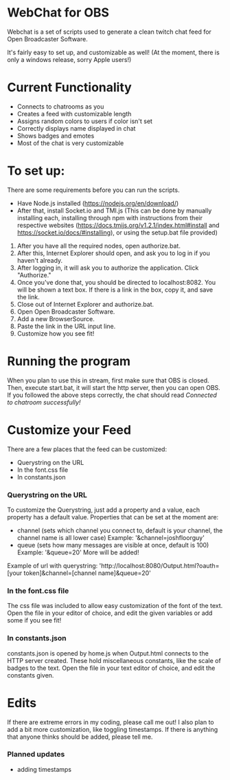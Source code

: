 # WebChat for OBS
Webchat is a set of scripts used to generate a clean twitch chat feed for Open Broadcaster Software.

It's fairly easy to set up, and customizable as well! (At the moment, there is only a windows release, sorry Apple users!)

# Current Functionality
* Connects to chatrooms as you
* Creates a feed with customizable length
* Assigns random colors to users if color isn't set
* Correctly displays name displayed in chat
* Shows badges and emotes
* Most of the chat is very customizable

# To set up:
There are some requirements before you can run the scripts.
* Have Node.js installed (https://nodejs.org/en/download/)
* After that, install Socket.io and TMI.js (This can be done by manually installing each, installing through npm with instructions from their respective websites (https://docs.tmijs.org/v1.2.1/index.html#install and https://socket.io/docs/#installing), or using the setup.bat file provided)

1. After you have all the required nodes, open authorize.bat.
2. After this, Internet Explorer should open, and ask you to log in if you haven't already.
3. After logging in, it will ask you to authorize the application. Click "Authorize."
4. Once you've done that, you should be directed to localhost:8082. You will be shown a text box. If there is a link in the box, copy it, and save the link.
5. Close out of Internet Explorer and authorize.bat.
6. Open Open Broadcaster Software.
7. Add a new BrowserSource.
8. Paste the link in the URL input line.
9. Customize how you see fit!

# Running the program
When you plan to use this in stream, first make sure that OBS is closed. Then, execute start.bat, it will start the http server, then you can open OBS. If you followed the above steps correctly, the chat should read *Connected to chatroom successfully!*

# Customize your Feed
There are a few places that the feed can be customized:
* Querystring on the URL
* In the font.css file
* In constants.json

### Querystring on the URL
To customize the Querystring, just add a property and a value, each property has a default value.
Properties that can be set at the moment are:
* channel (sets which channel you connect to, default is your channel, the channel name is all lower case) Example: '&channel=joshfloorguy'
* queue (sets how many messages are visible at once, default is 100) Example: '&queue=20'
More will be added!

Example of url with querystring: 'http://localhost:8080/Output.html?oauth=[your token]&channel=[channel name]&queue=20'

### In the font.css file
The css file was included to allow easy customization of the font of the text.
Open the file in your editor of choice, and edit the given variables or add some if you see fit!

### In constants.json
constants.json is opened by home.js when Output.html connects to the HTTP server created. These hold miscellaneous constants, like the scale of badges to the text. Open the file in your text editor of choice, and edit the constants given.

# Edits
If there are extreme errors in my coding, please call me out! I also plan to add a bit more customization, like toggling timestamps. If there is anything that anyone thinks should be added, please tell me.
### Planned updates
* adding timestamps

